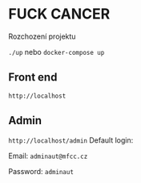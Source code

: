 # FUCK CANCER

Rozchození projektu

```./up``` nebo ```docker-compose up```

## Front end
``` http://localhost ```

## Admin
``` http://localhost/admin ```
Default login: 

Email: `adminaut@mfcc.cz`

Password: `adminaut`

